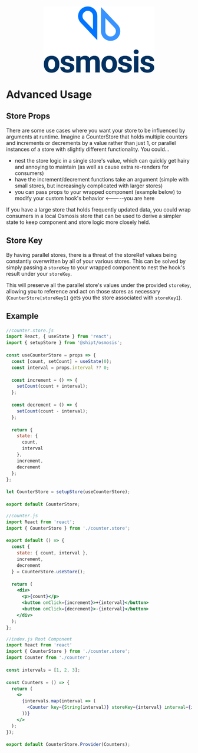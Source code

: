 <p align="center">
<img width="300" src="https://github.com/shipt/osmosis/blob/master/logo.png" />
</p>

# Advanced Usage

## Store Props

There are some use cases where you want your store to be influenced by arguments at runtime. Imagine a CounterStore that holds multiple counters and increments or decrements by a value rather than just 1, or parallel instances of a store with slightly different functionality. You could...

- nest the store logic in a single store's value, which can quickly get hairy and annoying to maintain (as well as cause extra re-renders for consumers)
- have the increment/decrement functions take an argument (simple with small stores, but increasingly complicated with larger stores)
- you can pass props to your wrapped component (example below) to modify your custom hook's behavior <-----you are here

If you have a large store that holds frequently updated data, you could wrap consumers in a local Osmosis store that can be used to derive a simpler state to keep component and store logic more closely held.

## Store Key

By having parallel stores, there is a threat of the storeRef values being constantly overwritten by all of your various stores. This can be solved by simply passing a `storeKey` to your wrapped component to nest the hook's result under your `storeKey`.

This will preserve all the parallel store's values under the provided `storeKey`, allowing you to reference and act on those stores as necessary (`CounterStore[storeKey1]` gets you the store associated with `storeKey1`).

## Example

```js
//counter.store.js
import React, { useState } from 'react';
import { setupStore } from '@shipt/osmosis';

const useCounterStore = props => {
  const [count, setCount] = useState(0);
  const interval = props.interval ?? 0;

  const increment = () => {
    setCount(count + interval);
  };

  const decrement = () => {
    setCount(count - interval);
  };

  return {
    state: {
      count,
      interval
    },
    increment,
    decrement
  };
};

let CounterStore = setupStore(useCounterStore);

export default CounterStore;
```

```jsx
//counter.js
import React from 'react';
import { CounterStore } from './counter.store';

export default () => {
  const {
    state: { count, interval },
    increment,
    decrement
  } = CounterStore.useStore();

  return (
    <div>
      <p>{count}</p>
      <button onClick={increment}>+{interval}</button>
      <button onClick={decrement}>-{interval}</button>
    </div>
  );
};
```

```jsx
//index.js Root Component
import React from 'react'
import { CounterStore } from './counter.store';
import Counter from './counter';

const intervals = [1, 2, 3];

const Counters = () => {
  return (
    <>
      {intervals.map(interval => (
        <Counter key={String(interval)} storeKey={interval} interval={interval} />
      ))}
    </>
  );
});

export default CounterStore.Provider(Counters);
```
